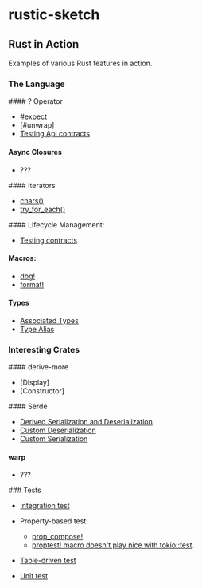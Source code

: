 # rustic-sketch

## Rust in Action

Examples of various Rust features in action.

### The Language

#### ? Operator
  - [#expect](tests/public_contracts.rs)
  - [#unwrap]
  - [Testing Api contracts](tests/test_kit.rs)

#### Async Closures
  - ???

#### Iterators
 - [chars()](tests/test_kit.rs)
 - [try_for_each()](tests/test_kit.rs)

#### Lifecycle Management:
 - [Testing contracts](tests/test_kit.rs)

#### Macros:
 - [dbg!](tests/public_contracts.rs)
 - [format!](tests/public_contracts.rs)

#### Types
 - [Associated Types](src/routes/health_status/model.rs)
 - [Type Alias](tests/test_kit.rs)

### Interesting Crates

#### derive-more
 - [Display]
 - [Constructor]

#### Serde
 - [Derived Serialization and Deserialization](src/routes/health_status/model.rs)
 - [Custom Deserialization](src/routes/health_status/model.rs)
 - [Custom Serialization](src/routes/health_status/model.rs)

#### warp
 - ???

### Tests
 - [Integration test](tests/version_test.rs)
 - Property-based test:
   - [prop_compose!](src/health_check/version.rs)
   - [proptest! macro doesn't play nice with tokio::test](https://github.com/proptest-rs/proptest/issues/179).

 - [Table-driven test](tests/public_contracts.rs)
 - [Unit test](src/routes/health_status.rs)
